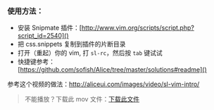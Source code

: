 ### 使用方法：

- 安装 Snipmate 插件：[http://www.vim.org/scripts/script.php?script_id=2540]()
- 把 css.snippets 复制到插件的片断目录
- 打开（重起）你的 vim, 打 `sl-rc`，然后按 `tab` 键试试
- 快捷键参考：[https://github.com/sofish/Alice/tree/master/solutions#readme]()

参考这个视频的做法：http://aliceui.com/images/video/sl-vim-intro/

> 不能播放？下载此 mov 文件：[下载此文件](http://aliceui.com/images/video/sl-vim-intro/sl-vim-intro.mov)